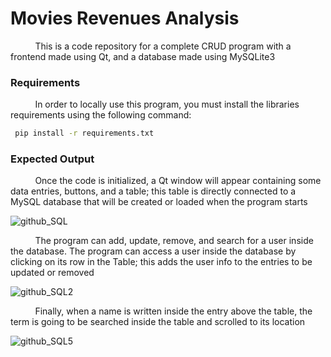 # Movies Revenues Analysis

&nbsp;&nbsp;&nbsp;&nbsp;&nbsp;&nbsp;&nbsp;&nbsp;&nbsp;
This is a code repository for a complete CRUD program with a frontend made using Qt, and a database made using MySQLite3

<h3>Requirements</h3>

&nbsp;&nbsp;&nbsp;&nbsp;&nbsp;&nbsp;&nbsp;&nbsp;&nbsp;
In order to locally use this program, you must install the libraries requirements using the following command: 

```bash
 pip install -r requirements.txt
```

<h3>Expected Output</h3>

&nbsp;&nbsp;&nbsp;&nbsp;&nbsp;&nbsp;&nbsp;&nbsp;&nbsp;
Once the code is initialized, a Qt window will appear containing some data entries, buttons, and a table; this table is directly connected to a MySQL database that will be created or loaded when the program starts

![github_SQL ](https://user-images.githubusercontent.com/52424334/216482503-c640d008-12f3-4741-9f7a-a34d5ed9e639.png)

&nbsp;&nbsp;&nbsp;&nbsp;&nbsp;&nbsp;&nbsp;&nbsp;&nbsp;
The program can add, update, remove, and search for a user inside the database. The program can access a user inside the database by clicking on its row in the Table; this adds the user info to the entries to be updated or removed

![github_SQL2 ](https://user-images.githubusercontent.com/52424334/216485002-290cb9aa-0aec-458e-ac26-53dac29a42a1.png)

&nbsp;&nbsp;&nbsp;&nbsp;&nbsp;&nbsp;&nbsp;&nbsp;&nbsp;
Finally, when a name is written inside the entry above the table, the term is going to be searched inside the table and scrolled to its location

![github_SQL5 ](https://user-images.githubusercontent.com/52424334/216485322-ffefef0d-5cc3-469b-a1ec-4fb74a7b9fe5.png)

